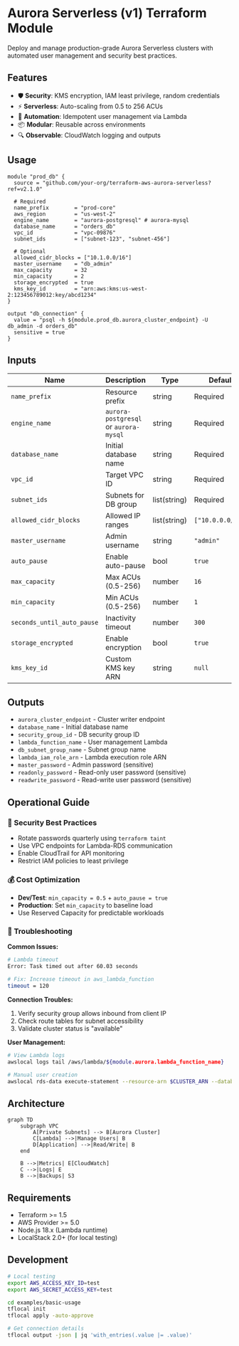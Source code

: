# Aurora Serverless (v1) Terraform Module

Deploy and manage production-grade Aurora Serverless clusters with automated user management and security best practices.

## Features
- 🛡️ **Security**: KMS encryption, IAM least privilege, random credentials
- ⚡ **Serverless**: Auto-scaling from 0.5 to 256 ACUs
- 🔄 **Automation**: Idempotent user management via Lambda
- 📦 **Modular**: Reusable across environments
- 🔍 **Observable**: CloudWatch logging and outputs

## Usage
```hcl
module "prod_db" {
  source = "github.com/your-org/terraform-aws-aurora-serverless?ref=v2.1.0"

  # Required
  name_prefix        = "prod-core"
  aws_region         = "us-west-2"
  engine_name        = "aurora-postgresql" # aurora-mysql
  database_name      = "orders_db"
  vpc_id             = "vpc-09876"
  subnet_ids         = ["subnet-123", "subnet-456"]
  
  # Optional
  allowed_cidr_blocks = ["10.1.0.0/16"]
  master_username    = "db_admin"
  max_capacity       = 32
  min_capacity       = 2
  storage_encrypted  = true
  kms_key_id         = "arn:aws:kms:us-west-2:123456789012:key/abcd1234"
}

output "db_connection" {
  value = "psql -h ${module.prod_db.aurora_cluster_endpoint} -U db_admin -d orders_db"
  sensitive = true
}
```

## Inputs

| Name | Description | Type | Default |
|------|-------------|------|---------|
| `name_prefix` | Resource prefix | string | Required |
| `engine_name` | `aurora-postgresql` or `aurora-mysql` | string | Required |
| `database_name` | Initial database name | string | Required |
| `vpc_id` | Target VPC ID | string | Required |
| `subnet_ids` | Subnets for DB group | list(string) | Required |
| `allowed_cidr_blocks` | Allowed IP ranges | list(string) | `["10.0.0.0/16"]` |
| `master_username` | Admin username | string | `"admin"` |
| `auto_pause` | Enable auto-pause | bool | `true` |
| `max_capacity` | Max ACUs (0.5-256) | number | `16` |
| `min_capacity` | Min ACUs (0.5-256) | number | `1` |
| `seconds_until_auto_pause` | Inactivity timeout | number | `300` |
| `storage_encrypted` | Enable encryption | bool | `true` |
| `kms_key_id` | Custom KMS key ARN | string | `null` |

## Outputs

- `aurora_cluster_endpoint` - Cluster writer endpoint
- `database_name` - Initial database name  
- `security_group_id` - DB security group ID
- `lambda_function_name` - User management Lambda
- `db_subnet_group_name` - Subnet group name
- `lambda_iam_role_arn` - Lambda execution role ARN
- `master_password` - Admin password (sensitive)
- `readonly_password` - Read-only user password (sensitive)
- `readwrite_password` - Read-write user password (sensitive)

## Operational Guide

### 🔐 Security Best Practices
- Rotate passwords quarterly using `terraform taint`
- Use VPC endpoints for Lambda-RDS communication
- Enable CloudTrail for API monitoring
- Restrict IAM policies to least privilege

### 💰 Cost Optimization
- **Dev/Test**: `min_capacity = 0.5` + `auto_pause = true`
- **Production**: Set `min_capacity` to baseline load
- Use Reserved Capacity for predictable workloads

### 🚨 Troubleshooting

**Common Issues:**
```bash
# Lambda timeout
Error: Task timed out after 60.03 seconds

# Fix: Increase timeout in aws_lambda_function
timeout = 120
```

**Connection Troubles:**
1. Verify security group allows inbound from client IP
2. Check route tables for subnet accessibility 
3. Validate cluster status is "available"

**User Management:**
```bash
# View Lambda logs
awslocal logs tail /aws/lambda/${module.aurora.lambda_function_name}

# Manual user creation
awslocal rds-data execute-statement --resource-arn $CLUSTER_ARN --database $DB_NAME --sql "CREATE USER ..."
```

## Architecture

```mermaid
graph TD
    subgraph VPC
        A[Private Subnets] --> B[Aurora Cluster]
        C[Lambda] -->|Manage Users| B
        D[Application] -->|Read/Write| B
    end
    
    B -->|Metrics| E[CloudWatch]
    C -->|Logs| E
    B -->|Backups| S3
```

## Requirements

- Terraform >= 1.5
- AWS Provider >= 5.0
- Node.js 18.x (Lambda runtime)
- LocalStack 2.0+ (for local testing)

## Development

```bash
# Local testing
export AWS_ACCESS_KEY_ID=test
export AWS_SECRET_ACCESS_KEY=test

cd examples/basic-usage
tflocal init
tflocal apply -auto-approve

# Get connection details
tflocal output -json | jq 'with_entries(.value |= .value)'
```